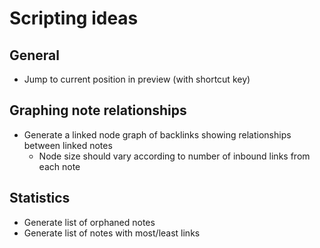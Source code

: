 # Scripting ideas

## General

* Jump to current position in preview (with shortcut key)

## Graphing note relationships

* Generate a linked node graph of backlinks showing relationships between linked notes
  * Node size should vary according to number of inbound links from each note

## Statistics

* Generate list of orphaned notes
* Generate list of notes with most/least links
